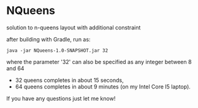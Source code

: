 # NQueens
solution to n-queens layout with additional constraint

after building with Gradle, run as: 

    java -jar NQueens-1.0-SNAPSHOT.jar 32

where the parameter '32' can also be specified as any integer between 8 and 64

+ 32 queens completes in about 15 seconds, 
+ 64 queens completes in about 9 minutes (on my Intel Core I5 laptop).

If you have any questions just let me know!
